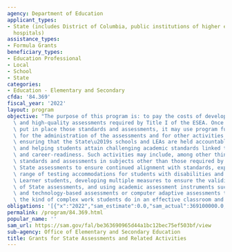 ```yaml
---
agency: Department of Education
applicant_types:
- State (includes District of Columbia, public institutions of higher education and
  hospitals)
assistance_types:
- Formula Grants
beneficiary_types:
- Education Professional
- Local
- School
- State
categories:
- Education - Elementary and Secondary
cfda: '84.369'
fiscal_year: '2022'
layout: program
objective: "The purpose of this program is: to pay the costs of developing the standards\
  \ and high-quality assessments required by Title I of the ESEA. Once a State has\
  \ put in place those standards and assessments, it may use program funds to pay\
  \ for the administration of the assessments and for other activities related to\
  \ ensuring that the State\u2019s schools and LEAs are held accountable for results\
  \ and helping students attain challenging academic standards linked to college-\
  \ and career-readiness. Such activities may include, among other things, developing\
  \ standards and assessments in subjects other than those required by Title I, refining\
  \ State assessments to ensure continued alignment with standards, expanding the\
  \ range of testing accommodations for students with disabilities and for English\
  \ Learner students, developing multiple measures to ensure the validity and reliability\
  \ of State assessments, and using academic assessment instruments such as performance\
  \ and technology-based assessments or computer adaptive assessments to better reflect\
  \ the kind of complex work students do in an effective classroom and the real world."
obligations: '[{"x":"2022","sam_estimate":0.0,"sam_actual":369100000.0,"usa_spending_actual":365178255.15},{"x":"2023","sam_estimate":369100000.0,"sam_actual":0.0,"usa_spending_actual":365406932.19},{"x":"2024","sam_estimate":369100000.0,"sam_actual":0.0,"usa_spending_actual":0.0}]'
permalink: /program/84.369.html
popular_name: ''
sam_url: https://sam.gov/fal/be363690965d44a1bc12bec75ef503bf/view
sub-agency: Office of Elementary and Secondary Education
title: Grants for State Assessments and Related Activities
---
```

